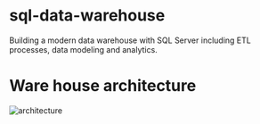 # sql-data-warehouse

Building a modern data warehouse with SQL Server including ETL processes, data modeling and analytics.

# Ware house architecture

![architecture](https://github.com/user-attachments/assets/b9392956-9270-42c4-803a-6b9d68f49d5a)

